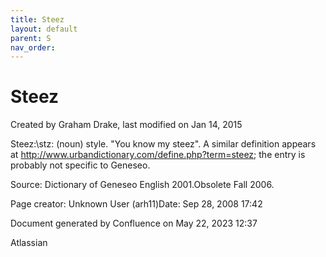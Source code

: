 ```yaml
---
title: Steez
layout: default
parent: S
nav_order:
---
```


# Steez

Created by  Graham Drake, last modified on Jan 14, 2015

Steez:\stz\: (noun) style. &quot;You know my steez&quot;. A similar definition appears at http://www.urbandictionary.com/define.php?term=steez; the entry is probably not specific to Geneseo.

Source: Dictionary of Geneseo English 2001.Obsolete Fall 2006.

Page creator: Unknown User (arh11)Date: Sep 28, 2008 17:42

Document generated by Confluence on May 22, 2023 12:37

Atlassian
